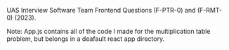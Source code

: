 UAS Interview Software Team Frontend Questions (F-PTR-0) and (F-RMT-0) (2023).

Note: App.js contains all of the code I made for the multiplication table problem, but belongs in a deafault react app directory.
